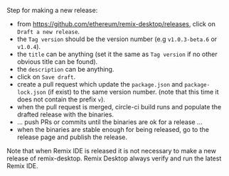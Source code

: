 Step for making a new release:

 - from https://github.com/ethereum/remix-desktop/releases, click on `Draft a new release`.
 - the `Tag version` should be the version number (e.g `v1.0.3-beta.6` or `v1.0.4`).
 - the `title` can be anything (set it the same as `Tag version` if no other obvious title can be found).
 - the `description` can be anything.
 - click on `Save draft`.
 - create a pull request which update the `package.json` and `package-lock.json` (if exist) to the same version number.
 (note that this time it does not contain the prefix `v`).
 - when the pull request is merged, circle-ci build runs and populate the drafted release with the binaries.
 - ... push PRs or commits until the binaries are ok for a release ...
 - when the binaries are stable enough for being released, go to the release page and publish the release.
 
 Note that when Remix IDE is released it is not necessary to make a new release of remix-desktop. 
 Remix Desktop always verify and run the latest Remix IDE.
 
